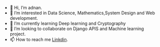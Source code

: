 - 👋 Hi, I’m adnan.
- 👀 I’m interested in Data Science, Mathematics,System Design and Web development.
- 🌱 I’m currently learning Deep learning and Cryptography
- 💞️ I’m looking to collaborate on Django APIS and Machine learning project. 
- 📫 How to reach me [Linkdin](https://www.linkedin.com/in/adnan-shaikh-a66b52209).

<!---
adnan2232/adnan2232 is a ✨ special ✨ repository because its `README.md` (this file) appears on your GitHub profile.
You can click the Preview link to take a look at your changes.
--->
